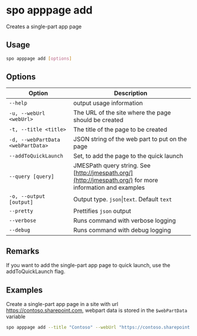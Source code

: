 # spo apppage add

Creates a single-part app page

## Usage

```sh
spo apppage add [options]
```

## Options

Option|Description
------|-----------
`--help`|output usage information
`-u, --webUrl <webUrl>`|The URL of the site where the page should be created
`-t, --title <title>`|The title of the page to be created
`-d, --webPartData <webPartData>`|JSON string of the web part to put on the page
`--addToQuickLaunch`|Set, to add the page to the quick launch
`--query [query]`|JMESPath query string. See [http://jmespath.org/](http://jmespath.org/) for more information and examples
`-o, --output [output]`|Output type. `json`&#x7c;`text`. Default `text`
`--pretty`|Prettifies `json` output
`--verbose`|Runs command with verbose logging
`--debug`|Runs command with debug logging

## Remarks

If you want to add the single-part app page to quick launch, use the addToQuickLaunch flag.

## Examples

Create a single-part app page in a site with url https://contoso.sharepoint.com, webpart data is stored in the `$webPartData` variable

```sh
spo apppage add --title "Contoso" --webUrl "https://contoso.sharepoint.com" --webPartData $webPartData --addToQuickLaunch
```